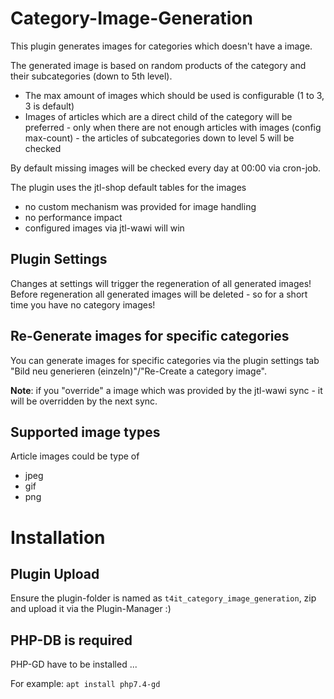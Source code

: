 # Category-Image-Generation

This plugin generates images for categories which doesn't have a image.

The generated image is based on random products of the category and their subcategories (down to 5th level).

* The max amount of images which should be used is configurable (1 to 3, 3 is default)
* Images of articles which are a direct child of the category will be preferred - only when there are not enough
  articles with images (config max-count) - the articles of subcategories down to level 5 will be checked

By default missing images will be checked every day at 00:00 via cron-job.

The plugin uses the jtl-shop default tables for the images

* no custom mechanism was provided for image handling
* no performance impact
* configured images via jtl-wawi will win

## Plugin Settings

Changes at settings will trigger the regeneration of all generated images!
Before regeneration all generated images will be deleted - so for a short time you have no category images!

## Re-Generate images for specific categories

You can generate images for specific categories via the plugin settings tab "Bild neu generieren (einzeln)"/"Re-Create a
category image".

**Note**: if you "override" a image which was provided by the jtl-wawi sync - it will be overridden by the next sync.

## Supported image types

Article images could be type of

* jpeg
* gif
* png

# Installation

## Plugin Upload

Ensure the plugin-folder is named as ``t4it_category_image_generation``, zip and upload it via the Plugin-Manager :)

## PHP-DB is required

PHP-GD have to be installed ...

For example: ``apt install php7.4-gd``